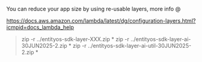 You can reduce your app size by using re-usable layers, more info @

https://docs.aws.amazon.com/lambda/latest/dg/configuration-layers.html?icmpid=docs_lambda_help

> zip -r ../entityos-sdk-layer-XXX.zip *
> zip -r ../entityos-sdk-layer-ai-30JUN2025-2.zip *
> zip -r ../entityos-sdk-layer-ai-util-30JUN2025-2.zip *